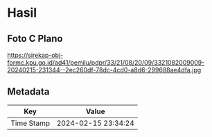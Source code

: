 # Hasil

## Foto C Plano

https://sirekap-obj-formc.kpu.go.id/ad41/pemilu/pdpr/33/21/08/20/09/3321082009009-20240215-231344--2ec260df-78dc-4cd0-a8d6-299688ae4dfa.jpg


## Metadata

| Key        | Value               |
| ---------- | ------------------- |
| Time Stamp | 2024-02-15 23:34:24 |



